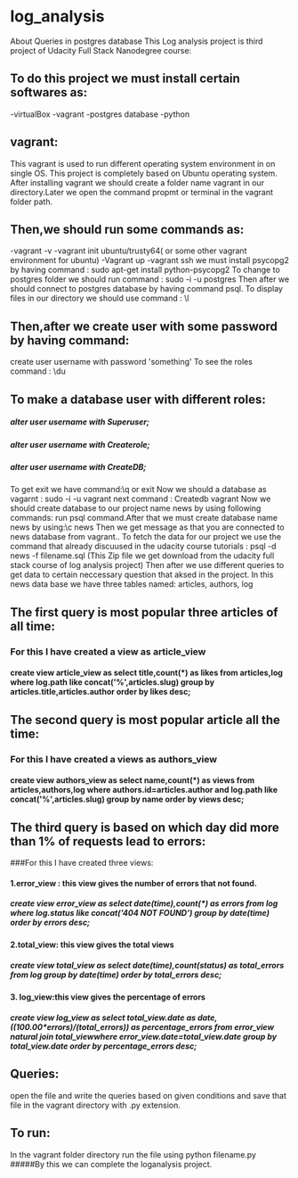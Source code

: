 # log_analysis
About Queries in postgres database
This Log analysis project is third project of Udacity Full Stack Nanodegree course:
## To do this project we must install certain softwares as:
  -virtualBox
  -vagrant
  -postgres database
  -python
## vagrant:
 This vagrant is used to run different operating system environment in on single OS.
This project is completely based on Ubuntu operating system.
After installing vagrant we should create a folder name vagrant in our directory.Later we open the command propmt or terminal in the vagrant folder path.
## Then,we should run some commands as:
  -vagrant -v
  -vagrant init ubuntu/trusty64( or some other vagrant environment for ubuntu)
  -Vagrant up
  -vagrant ssh
 we must install psycopg2 by having command : sudo apt-get install python-psycopg2 
 To change to postgres folder we should run command : sudo -i -u postgres
 Then after we should connect to  postgres database by having command psql.
To display files in our directory we should use command : \l
## Then,after we create user with some password by having command:
create user username with password 'something'
To see the roles command : \du
## To make a database user with different roles:
##### alter user username with Superuser;
##### alter user username with Createrole;
##### alter user username with CreateDB;
To get exit we have command:\q or exit
Now we should a database as vagarnt : sudo -i -u vagrant
next command : Createdb vagrant 
Now we should create database to our project name news by using following commands:
run psql command.After that we must create database name news by using:\c news
Then we get message as that you are connected to news database from vagrant..
To fetch the data for our project we use the command that already discuused in the udacity course tutorials : psql -d news -f filename.sql (This Zip file we get download from the udacity full stack course of log analysis project)
Then after we use different queries to get data to certain neccessary question that aksed in the project.
In this news data base we have three tables named:
      articles,
      authors,
      log
 ## The first query is most popular three articles of all time:
 ### For this  I have created a view as  article_view
#### create  view  article_view as select title,count(*) as likes from articles,log where  log.path like concat('%',articles.slug) group by articles.title,articles.author order by likes desc;
## The second query is most popular article all the time:
### For this I have created a views as authors_view
#### create  view  authors_view as select name,count(*) as views from articles,authors,log where authors.id=articles.author and  log.path like concat('%',articles.slug) group by name order by views desc;
## The third query is based on which day did more than 1% of requests lead to errors:
###For  this I have created three views:
#### 1.error_view : this view gives the number of errors that not found.
##### create view error_view as select date(time),count(*) as errors  from log where log.status like concat('404 NOT FOUND') group by date(time) order by errors desc;
#### 2.total_view: this view gives the total views
##### create view total_view as select date(time),count(status) as total_errors from log group by date(time)  order by total_errors desc;
#### 3. log_view:this view gives the percentage of errors
##### create view log_view as select total_view.date as date,((100.00*errors)/(total_errors)) as percentage_errors from error_view natural join total_viewwhere error_view.date=total_view.date group by total_view.date order by percentage_errors desc;
## Queries:
 open the file and write the queries based on given conditions and save that file in the vagrant directory with .py extension.
## To run:
In the vagrant folder directory run the file using python filename.py
#####By this we can complete the loganalysis project.
 
